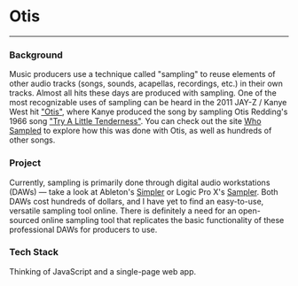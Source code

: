 # Otis
------

### Background
Music producers use a technique called "sampling" to reuse elements of other audio tracks (songs, sounds, acapellas, recordings, etc.) in their own tracks. Almost all hits these days are produced with sampling. One of the most recognizable uses of sampling can be heard in the 2011 JAY-Z / Kanye West hit ["Otis"](https://www.youtube.com/watch?v=BoEKWtgJQAU), where Kanye produced the song by sampling Otis Redding's 1966 song ["Try A Little Tenderness"](https://www.youtube.com/watch?v=ojnDaqaEg3E). You can check out the site [Who Sampled](https://www.whosampled.com/sample/107060/Jay-Z-Kanye-West-Otis-Redding-Otis-Otis-Redding-Try-a-Little-Tenderness/) to explore how this was done with Otis, as well as hundreds of other songs.

### Project
Currently, sampling is primarily done through digital audio workstations (DAWs) — take a look at Ableton's [Simpler](https://www.ableton.com/en/blog/simpler-and-sampler-pro-tips-and-techniques-slynk/) or Logic Pro X's [Sampler](https://support.apple.com/en-us/HT211115). Both DAWs cost hundreds of dollars, and I have yet to find an easy-to-use, versatile sampling tool online. There is definitely a need for an open-sourced online sampling tool that replicates the basic functionality of these professional DAWs for producers to use.

### Tech Stack
Thinking of JavaScript and a single-page web app.
